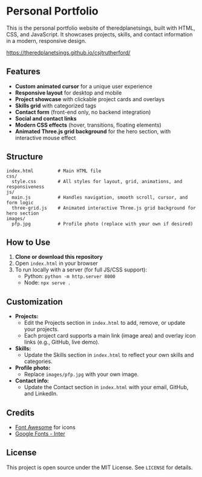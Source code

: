 # Personal Portfolio

This is the personal portfolio website of theredplanetsings, built with HTML, CSS, and JavaScript. It showcases projects, skills, and contact information in a modern, responsive design.

https://theredplanetsings.github.io/csjtrutherford/

## Features

- **Custom animated cursor** for a unique user experience
- **Responsive layout** for desktop and mobile
- **Project showcase** with clickable project cards and overlays
- **Skills grid** with categorized tags
- **Contact form** (front-end only, no backend integration)
- **Social and contact links**
- **Modern CSS effects** (hover, transitions, floating elements)
- **Animated Three.js grid background** for the hero section, with interactive mouse effect

## Structure

```
index.html         # Main HTML file
css/
  style.css        # All styles for layout, grid, animations, and responsiveness
js/
  main.js          # Handles navigation, smooth scroll, cursor, and form logic
  three-grid.js    # Animated interactive Three.js grid background for hero section
images/
  pfp.jpg          # Profile photo (replace with your own if desired)
```

## How to Use

1. **Clone or download this repository**
2. Open `index.html` in your browser
3. To run locally with a server (for full JS/CSS support):
   - Python: `python -m http.server 8000`
   - Node: `npx serve .`

## Customization

- **Projects:**
  - Edit the Projects section in `index.html` to add, remove, or update your projects.
  - Each project card supports a main link (image area) and overlay icon links (e.g., GitHub, live demo).
- **Skills:**
  - Update the Skills section in `index.html` to reflect your own skills and categories.
- **Profile photo:**
  - Replace `images/pfp.jpg` with your own image.
- **Contact info:**
  - Update the Contact section in `index.html` with your email, GitHub, and LinkedIn.

## Credits

- [Font Awesome](https://fontawesome.com/) for icons
- [Google Fonts - Inter](https://fonts.google.com/specimen/Inter)

## License

This project is open source under the MIT License. See `LICENSE` for details.
